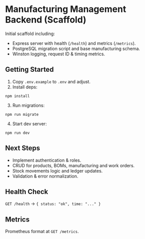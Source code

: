 # Manufacturing Management Backend (Scaffold)

Initial scaffold including:
- Express server with health (`/health`) and metrics (`/metrics`).
- PostgreSQL migration script and base manufacturing schema.
- Winston logging, request ID & timing metrics.

## Getting Started

1. Copy `.env.example` to `.env` and adjust.
2. Install deps:
```
npm install
```
3. Run migrations:
```
npm run migrate
```
4. Start dev server:
```
npm run dev
```

## Next Steps
- Implement authentication & roles.
- CRUD for products, BOMs, manufacturing and work orders.
- Stock movements logic and ledger updates.
- Validation & error normalization.

## Health Check
`GET /health` -> `{ status: "ok", time: "..." }`

## Metrics
Prometheus format at `GET /metrics`.
